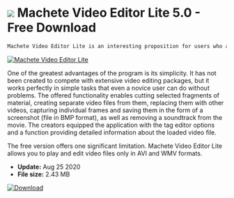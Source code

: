 # ![](https://cdn.softexe.net/static/icon/6/machete-video-editor-lite-9771.png) Machete Video Editor Lite 5.0 - Free Download

```sh
Machete Video Editor Lite is an interesting proposition for users who are looking for a simple and convenient tool for basic video editing. The tool enables, among others efficient cutting out unwanted parts of the film or extracting the soundtrack from it.
```
[![Machete Video Editor Lite](https://gallery.dpcdn.pl/imgc/Tools/22136/g_-_420x350_1.5_-_x20130910225216_0.png)](https://softexe.net/win/multimedia/video/machete-video-editor-lite:aggp.html)

One of the greatest advantages of the program is its simplicity. It has not been created to compete with extensive video editing packages, but it works perfectly in simple tasks that even a novice user can do without problems. The offered functionality enables cutting selected fragments of material, creating separate video files from them, replacing them with other videos, capturing individual frames and saving them in the form of a screenshot (file in BMP format), as well as removing a soundtrack from the movie. The creators equipped the application with the tag editor options and a function providing detailed information about the loaded video file.
 
 The free version offers one significant limitation. Machete Video Editor Lite allows you to play and edit video files only in AVI and WMV formats.


- **Update:** Aug 25 2020
- **File size:** 2.43 MB

[![Download](https://cdn.softexe.net/static/img/download.png)](https://softexe.net/win/multimedia/video/machete-video-editor-lite:aggp.html)


